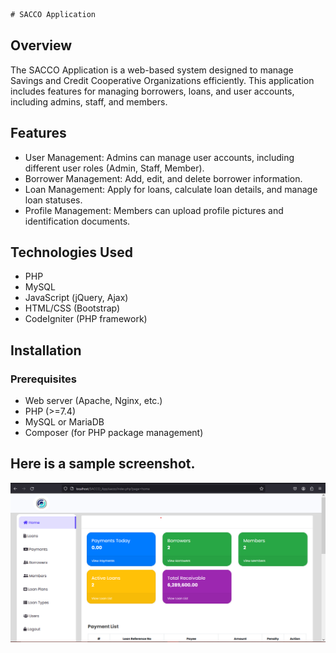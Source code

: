 ```css
# SACCO Application
```

## Overview

The SACCO Application is a web-based system designed to manage Savings and Credit Cooperative Organizations efficiently. This application includes features for managing borrowers, loans, and user accounts, including admins, staff, and members.

## Features

- User Management: Admins can manage user accounts, including different user roles (Admin, Staff, Member).
- Borrower Management: Add, edit, and delete borrower information.
- Loan Management: Apply for loans, calculate loan details, and manage loan statuses.
- Profile Management: Members can upload profile pictures and identification documents.

## Technologies Used

- PHP
- MySQL
- JavaScript (jQuery, Ajax)
- HTML/CSS (Bootstrap)
- CodeIgniter (PHP framework)

## Installation

### Prerequisites

- Web server (Apache, Nginx, etc.)
- PHP (>=7.4)
- MySQL or MariaDB
- Composer (for PHP package management)

## Here is a sample screenshot.

![Screenshot](./sacco/assets/img/screenshot.png)
